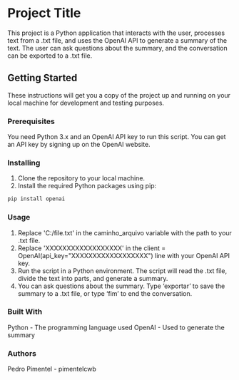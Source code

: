# Project Title
This project is a Python application that interacts with the user, processes text from a .txt file, and uses the OpenAI API to generate a summary of the text. The user can ask questions about the summary, and the conversation can be exported to a .txt file.

## Getting Started
These instructions will get you a copy of the project up and running on your local machine for development and testing purposes.

### Prerequisites
You need Python 3.x and an OpenAI API key to run this script. You can get an API key by signing up on the OpenAI website.

### Installing
1. Clone the repository to your local machine.
2. Install the required Python packages using pip:
```bash
pip install openai
```

### Usage
1. Replace 'C:/file.txt' in the caminho_arquivo variable with the path to your .txt file.
2. Replace 'XXXXXXXXXXXXXXXXXX' in the client = OpenAI(api_key="XXXXXXXXXXXXXXXXXX") line with your OpenAI API key.
3. Run the script in a Python environment. The script will read the .txt file, divide the text into parts, and generate a summary.
4. You can ask questions about the summary. Type ‘exportar’ to save the summary to a .txt file, or type ‘fim’ to end the conversation.

### Built With
Python - The programming language used
OpenAI - Used to generate the summary

### Authors
Pedro Pimentel - pimentelcwb
